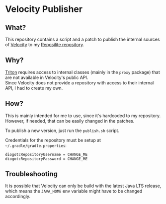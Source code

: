 # Velocity Publisher

## What?

This repository contains a script and a patch to publish the internal
sources of [Velocity](https://github.com/PaperMC/Velocity) to my
[Reposilite repository](https://repo.diogotc.com).

## Why?

[Triton](https://github.com/tritonmc/Triton) requires access to internal
classes (mainly in the `proxy` package) that are not available in Velocity's
public API.  
Since Velocity does not provide a repository with access to their internal API,
I had to create my own.

## How?

This is mainly intended for me to use, since it's hardcoded to my repository.
However, if needed, that can be easily changed in the patches.

To publish a new version, just run the `publish.sh` script.

Credentials for the repository must be setup at `~/.gradle/gradle.properties`:

```
diogotcRepositoryUsername = CHANGE_ME
diogotcRepositoryPassword = CHANGE_ME
```

## Troubleshooting

It is possible that Velocity can only be build with the latest Java LTS release,
which means the `JAVA_HOME` env variable might have to be changed accordingly.
